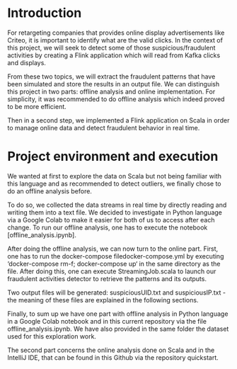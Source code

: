 # Introduction

For retargeting companies that provides online display advertisements like Criteo, it is important to identify what are the valid clicks. In the context of this project, we will seek to detect some of those suspicious/fraudulent activities by creating a Flink application which will read from Kafka clicks and displays. 

From these two topics, we will extract the fraudulent patterns that have been simulated and store the results in an output file.
We can distinguish this project in two parts: offline analysis and online implementation. For simplicity, it was recommended to do offline analysis which indeed proved to be more efficient.

Then in a second step, we implemented a Flink application on Scala in order to manage online data and detect fraudulent behavior in real time.


# Project environment and execution

We wanted at first to explore the data on Scala but not being familiar with this language and as recommended to detect outliers, we finally chose to do an offline analysis before.

To do so, we collected the data streams in real time by directly reading and writing them into a text file. We decided to investigate in Python language via a Google Colab to make it easier for both of us to access after each change. To run our offline analysis, one has to execute the notebook [offline_analysis.ipynb].

After doing the offline analysis, we can now turn to the online part. First, one has to run the docker-compose filedocker-compose.yml by executing ‘docker-compose rm-f; docker-compose up‘ in the same directory as the file. After doing this, one can execute StreamingJob.scala to launch our fraudulent activities detector to retrieve the patterns and its outputs.

Two output files will be generated: suspiciousUID.txt and suspiciousIP.txt - the meaning of these files are explained in the following sections.

Finally, to sum up we have one part with offline analysis in Python language in a Google Colab notebook and in this current repository via the file offline_analysis.ipynb. We have also provided in the same folder the dataset used for this exploration work.

The second part concerns the online analysis done on Scala and in the IntelliJ IDE, that can be found in this Github via the repository quickstart.